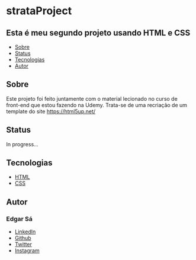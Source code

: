 # strataProject

## Esta é meu segundo projeto usando **HTML** e **CSS**

<!--ts-->
* [Sobre](#Sobre)
* [Status](#Status)
* [Tecnologias](#Tecnologias)
* [Autor](#Autor)

<!--te-->

## Sobre
Este projeto foi feito juntamente com o material lecionado no curso de front-end que estou fazendo na Udemy. Trata-se de uma recriação de um template do site https://html5up.net/
## Status
In progress...

## Tecnologias
- [HTML](https://developer.mozilla.org/pt-BR/docs/Web/HTML)
- [CSS](https://developer.mozilla.org/pt-BR/docs/Web/CSS)

## Autor
### Edgar Sá
- [LinkedIn](https://www.linkedin.com/in/edgar-s%C3%A1-2aa683191/)
- [Github](https://github.com/Edg4rd-ev)
- [Twitter](https://twitter.com/imalmost_dead)
- [Instagram](https://www.instagram.com/justamirrorfor.thesun/)
